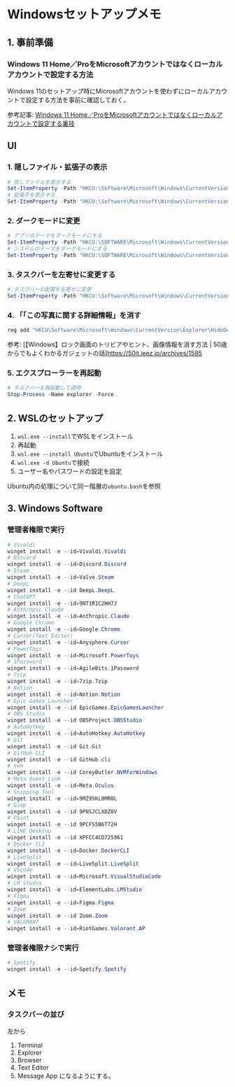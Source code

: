 # Windowsセットアップメモ

## 1. 事前準備

### Windows 11 Home／ProをMicrosoftアカウントではなくローカルアカウントで設定する方法
Windows 11のセットアップ時にMicrosoftアカウントを使わずにローカルアカウントで設定する方法を事前に確認しておく。

参考記事:
[Windows 11 Home／ProをMicrosoftアカウントではなくローカルアカウントで設定する裏技](https://atmarkit.itmedia.co.jp/ait/spv/2210/21/news023.html)

## UI
### 1. 隠しファイル・拡張子の表示
```powershell
# 隠しファイルを表示する
Set-ItemProperty -Path "HKCU:\Software\Microsoft\Windows\CurrentVersion\Explorer\Advanced" -Name Hidden -Value 1
# 拡張子を表示する
Set-ItemProperty -Path "HKCU:\Software\Microsoft\Windows\CurrentVersion\Explorer\Advanced" -Name HideFileExt -Value 0
```

### 2. ダークモードに変更
```powershell
# アプリのテーマをダークモードにする
Set-ItemProperty -Path "HKCU:\SOFTWARE\Microsoft\Windows\CurrentVersion\Themes\Personalize" -Name AppsUseLightTheme -Value 0 -Type DWord -Force
# システムのテーマをダークモードにする
Set-ItemProperty -Path "HKCU:\SOFTWARE\Microsoft\Windows\CurrentVersion\Themes\Personalize" -Name SystemUsesLightTheme -Value 0 -Type DWord -Force
```

### 3. タスクバーを左寄せに変更する
```powershell
# タスクバーの配置を左寄せに変更
Set-ItemProperty -Path "HKCU:\Software\Microsoft\Windows\CurrentVersion\Explorer\Advanced" -Name TaskbarAl -Value 0 -Type DWord -Force
```

### 4. 「「この写真に関する詳細情報」を消す
```powershell
reg add "HKCU\Software\Microsoft\Windows\CurrentVersion\Explorer\HideDesktopIcons\NewStartPanel" /v "{2cc5ca98-6485-489a-920e-b3e88a6ccce3}" /t REG_DWORD /d 1 /f
```
参考: [【Windows】ロック画面のトリビアやヒント、画像情報を消す方法 | 50歳からでもよくわかるガジェットの話]<https://50it.jeez.jp/archives/1585>

### 5. エクスプローラーを再起動
```powershell
# タスクバーを再起動して適用
Stop-Process -Name explorer -Force
```

## 2. WSLのセットアップ

1. `wsl.exe --install`でWSLをインストール
2. 再起動
3. `wsl.exe --install Ubuntu`でUbuntuをインストール
4. `wsl.exe -d Ubuntu`で接続
5. ユーザー名やパスワードの設定を設定

Ubuntu内の処理について同一階層の`ubuntu.bash`を参照

## 3. Windows Software
### 管理者権限で実行
```powershell
# Vivaldi
winget install -e --id=Vivaldi.Vivaldi
# Discord
winget install -e --id=Discord.Discord
# Steam
winget install -e --id=Valve.Steam
# DeepL
winget install -e --id DeepL.DeepL
# ChatGPT
winget install -e --id=9NT1R1C2HH7J
# Anthropic Claude
winget install -e --id=Anthropic.Claude
# Google Chrome
winget install -e --id=Google.Chrome
# Cursor(Text Editor)
winget install -e --id=Anysphere.Cursor
# PowerToys
winget install -e --id=Microsoft.PowerToys
# 1Password
winget install -e --id=AgileBits.1Password
# 7zip
winget install -e --id=7zip.7zip
# Notion
winget install -e --id=Notion.Notion
# Epic Games Launcher
winget install -e --id EpicGames.EpicGamesLauncher
# OBS Studio
winget install -e --id OBSProject.OBSStudio
# AutoHotkey
winget install -e --id=AutoHotkey.AutoHotkey
# Git
winget install -e --id Git.Git
# GitHub CLI
winget install -e --id GitHub.cli
# nvm
winget install -e --id CoreyButler.NVMforWindows
# Meta Quest Link
winget install -e --id=Meta.Oculus
# Snipping Tool
winget install -e --id=9MZ95KL8MR0L
# Gimp
winget install -e --id 9PNSJCLXDZ0V
# Paint
winget install -e --id 9PCFS5B6T72H
# LINE Desktop
winget install -e --id XPFCC4CD725961
# Docker CLI
winget install -e --id=Docker.DockerCLI
# LiveSplit
winget install -e --id=LiveSplit.LiveSplit
# VScode
winget install -e --id=Microsoft.VisualStudioCode
# LM Studio
winget install -e --id=ElementLabs.LMStudio
# Figma
winget install -e --id=Figma.Figma
# Zoom
winget install -e --id Zoom.Zoom
# VALORANT
winget install -e --id=RiotGames.Valorant.AP
```

### 管理者権限ナシで実行
```powershell
# Spotify
winget install -e --id=Spotify.Spotify
```

## メモ
### タスクバーの並び
左から
1. Terminal
2. Explorer
3. Browser
4. Text Editor
5. Message App
になるようにする。
